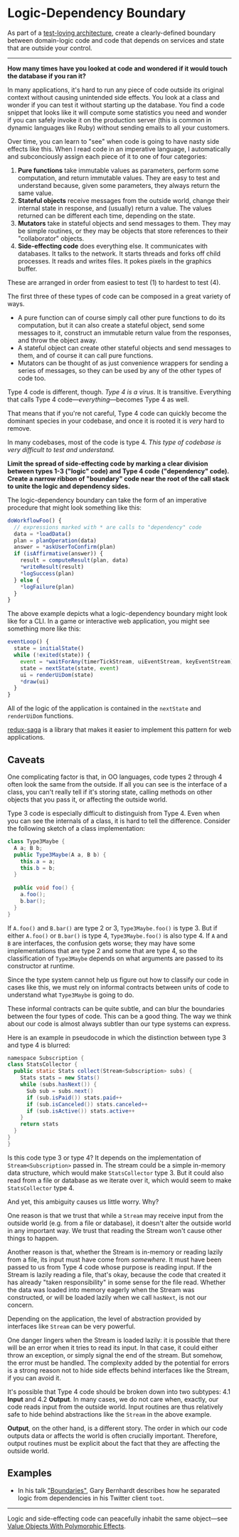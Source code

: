 # Logic-Dependency Boundary

As part of a [test-loving architecture](./test-loving-architecture.md), create
a clearly-defined boundary between domain-logic code and code that
depends on services and state that are outside your control.

---

**How many times have you looked at code and wondered if it would touch the database if you ran it?**

In many applications, it's hard to run any piece of code outside its original context without causing
unintended side effects. You look at a class and wonder if you can test it without starting up the database.
You find a code snippet that looks like it will compute some statistics you need and wonder if
you can safely invoke it on the production server (this is common in dynamic languages like Ruby)
without sending emails to all your customers.

Over time, you can learn to "see" when code is going to have nasty side effects like this.
When I read code in an imperative language, I automatically and subconciously assign each piece of it to
one of four categories:

1. **Pure functions** take immutable values as parameters, perform some computation, and return immutable values.
   They are easy to test and understand because, given some parameters, they always return the same value.
2. **Stateful objects** receive messages from the outside world, change their internal state in
   response, and (usually) return a value. The values returned can be different each time, depending on the state.
3. **Mutators** take in stateful objects and send messages to them. They may be simple routines, or
   they may be objects that store references to their "collaborator" objects.
4. **Side-effecting code** does everything else. It communicates with databases. It talks to the network.
   It starts threads and forks off child processes. It reads and writes files. It pokes pixels in the
   graphics buffer.

These are arranged in order from easiest to test (1) to hardest to test (4). 

The first three of these types of code can be composed in a great variety of ways.

- A pure function can of course simply call other pure functions
  to do its computation, but it can also create a stateful object, send some messages to it, construct
  an immutable return value from the responses, and throw the object away.
- A stateful object can create other stateful objects and send messages to them, and of course it can call pure functions.
- Mutators can be thought of as just convenience wrappers for sending a series of messages,
  so they can be used by any of the other types of code too.

Type 4 code is different, though. *Type 4 is a virus*. It is transitive. Everything
that calls Type 4 code—*everything*—becomes Type 4 as well.

That means that if you're not careful, Type 4 code can quickly become the dominant species in your codebase,
and once it is rooted it is *very* hard to remove.

In many codebases, most of the code is type 4. *This type of codebase is very difficult to test and understand.*

**Limit the spread of side-effecting code by marking a clear division between types 1-3 ("logic" code) and Type 4 code
("dependency" code). Create a narrow ribbon of "boundary" code near the root of the call stack to unite the logic and dependency
sides.**

The logic-dependency boundary can take the form of an imperative procedure that might look something like this:

```javascript
doWorkflowFoo() {
  // expressions marked with * are calls to "dependency" code
  data = *loadData()
  plan = planOperation(data)
  answer = *askUserToConfirm(plan)
  if (isAffirmative(answer)) {
    result = computeResult(plan, data)
    *writeResult(result)
    *logSuccess(plan)
  } else {
    *logFailure(plan)
  }
}
```

The above example depicts what a logic-dependency boundary might look like for a CLI. In a game or interactive web application,
you might see something more like this:

```javascript
eventLoop() {
  state = initialState()
  while (!exited(state)) {
    event = *waitForAny(timerTickStream, uiEventStream, keyEventStream)
    state = nextState(state, event)
    ui = renderUiDom(state)
    *draw(ui)
  }
}
```

All of the logic of the application is contained in the `nextState` and `renderUiDom` functions.

[redux-saga](https://github.com/redux-saga/redux-saga) is a library that makes it easier to implement this pattern for web applications.

## Caveats

One complicating factor is that, in OO languages,
code types 2 through 4 often look the same from the outside. If all you can see is the interface of a class,
you can't really tell if it's storing state, calling methods on other objects that you pass it, or affecting the
outside world.

Type 3 code is especially difficult to distinguish from Type 4. Even when you can see the internals of
a class, it is hard to tell the difference. Consider the following sketch of a class implementation:

```java
class Type3Maybe {
  A a; B b;
  public Type3Maybe(A a, B b) {
    this.a = a;
    this.b = b;
  }
  
  public void foo() {
    a.foo();
    b.bar();
  }
}
```

If `A.foo()` and `B.bar()` are type 2 or 3, `Type3Maybe.foo()` is type 3.
But if either `A.foo()` or `B.bar()` is type 4, `Type3Maybe.foo()` is also type 4.
If `A` and `B` are interfaces, the confusion gets worse; they may have some
implementations that are type 2 and some that are type 4, so the classification of
`Type3Maybe` depends on what arguments are passed to its constructor at runtime.

Since the type system cannot help us figure out how to classify our code in cases like
this, we must rely on informal contracts between units of code to understand what
`Type3Maybe` is going to do.

These informal contracts can be quite subtle, and can blur the boundaries between
the four types of code. This can be a good thing. The way we think about our code is
almost always subtler than our type systems can express.

Here is an example in pseudocode in which the distinction between type 3 and type 4 is blurred:

```java
namespace Subscription {
class StatsCollector {
  public static Stats collect(Stream<Subscription> subs) {
    Stats stats = new Stats()
    while (subs.hasNext()) {
      Sub sub = subs.next()
      if (sub.isPaid()) stats.paid++
      if (sub.isCanceled()) stats.canceled++
      if (sub.isActive()) stats.active++
    }
    return stats
  }
}
}
```

Is this code type 3 or type 4? It depends on the implementation of `Stream<Subscription>` passed in.
The stream could be a simple in-memory data structure, which would make `StatsCollector` type 3.
But it could also read from a file or database as we iterate over it,
which would seem to make `StatsCollector` type 4.

And yet, this ambiguity causes us little worry. Why?

One reason is that we trust that while a `Stream` may receive input from the outside world (e.g.
from a file or database), it doesn't alter the outside world in any important way. We trust
that reading the Stream won't cause other things to happen.

Another reason is that, whether the Stream is in-memory or reading lazily from a file, its
input must have come from *somewhere*. It must have been passed to us from Type 4 code whose
purpose is reading input. If the Stream is lazily reading a file, that's okay, because
the code that created it has already "taken responsibility" in some sense for the file read.
Whether the data was loaded into memory eagerly when the Stream was constructed, or will be
loaded lazily when we call `hasNext`, is not our concern.

Depending on the application, the level of abstraction provided by interfaces like `Stream`
can be very powerful.

One danger lingers when the Stream is loaded lazily: it is possible that there will be an
error when it tries to read its input. In that case, it could either throw an exception, or
simply signal the end of the stream. But somehow, the error must be handled. The complexity 
added by the potential for errors is a strong reason not to hide side effects behind interfaces like the Stream,
if you can avoid it.

It's possible that Type 4 code should be broken down into two subtypes: 4.1 **Input** and 4.2
**Output**. In many cases, we do not care when, exactly, our code reads input from the outside
world. Input routines are thus relatively safe to hide behind abstractions like the `Stream` in the
above example.

**Output**, on the other hand, is a different story. The order in which our code outputs data
or affects the world is often crucially important. Therefore, output routines must be explicit
about the fact that they are affecting the outside world.

## Examples

- In his talk ["Boundaries"](https://www.youtube.com/watch?v=yTkzNHF6rMs),
  Gary Bernhardt describes how he separated logic from dependencies in his
  Twitter client `toot`.

---

Logic and side-effecting code can peacefully inhabit the same object—see [Value Objects With Polymorphic Effects](value-objects-with-polymorphic-effects.md).
